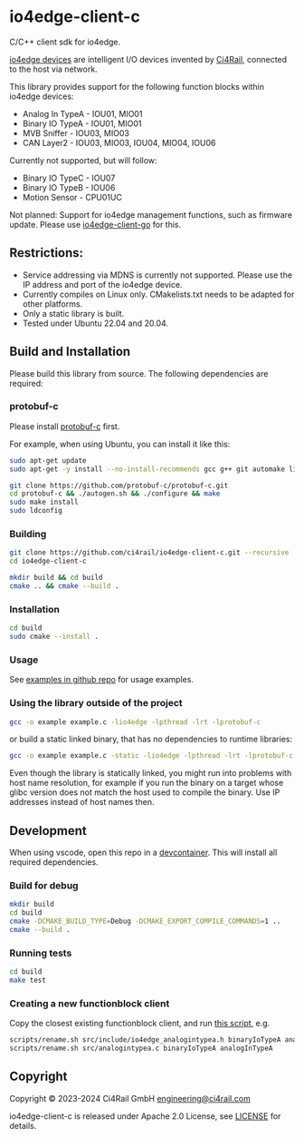 # io4edge-client-c
C/C++ client sdk for io4edge.

[io4edge devices](https://docs.ci4rail.com/edge-solutions/io4edge/) are intelligent I/O devices invented by [Ci4Rail](https://www.ci4rail.com), connected to the host via network.

This library provides support for the following function blocks within io4edge devices:
* Analog In TypeA - IOU01, MIO01
* Binary IO TypeA - IOU01, MIO01
* MVB Sniffer - IOU03, MIO03
* CAN Layer2 - IOU03, MIO03, IOU04, MIO04, IOU06

Currently not supported, but will follow:
* Binary IO TypeC - IOU07
* Binary IO TypeB - IOU06
* Motion Sensor - CPU01UC

Not planned: Support for io4edge management functions, such as firmware update. Please use [io4edge-client-go](http://github.com/ci4rail/io4edge-client-go) for this.

## Restrictions: 

* Service addressing via MDNS is currently not supported. Please use the IP address and port of the io4edge device.
* Currently compiles on Linux only. CMakelists.txt needs to be adapted for other platforms.
* Only a static library is built.
* Tested under Ubuntu 22.04 and 20.04. 

## Build and Installation

Please build this library from source. The following dependencies are required:

### protobuf-c

Please install [protobuf-c](https://github.com/protobuf-c/protobuf-c) first. 

For example, when using Ubuntu, you can install it like this:

```bash
sudo apt-get update 
sudo apt-get -y install --no-install-recommends gcc g++ git automake libtool make cmake pkg-config libprotobuf-dev libprotoc-dev protobuf-compiler ca-certificates

git clone https://github.com/protobuf-c/protobuf-c.git 
cd protobuf-c && ./autogen.sh && ./configure && make 
sudo make install 
sudo ldconfig
```

### Building 

```bash
git clone https://github.com/ci4rail/io4edge-client-c.git --recursive
cd io4edge-client-c

mkdir build && cd build
cmake .. && cmake --build .
```

### Installation

```bash 
cd build
sudo cmake --install .
```
### Usage

See [examples in github repo](./examples) for usage examples.

### Using the library outside of the project

```bash
gcc -o example example.c -lio4edge -lpthread -lrt -lprotobuf-c
```

or build a static linked binary, that has no dependencies to runtime libraries:

```bash
gcc -o example example.c -static -lio4edge -lpthread -lrt -lprotobuf-c
```
Even though the library is statically linked, you might run into problems with host name resolution, for example if you run the binary on a target whose glibc version does not match the host used to compile the binary. Use IP addresses instead of host names then.

## Development

When using vscode, open this repo in a [devcontainer](./.devcontainer). This will install all required dependencies.

### Build for debug
    
```bash
mkdir build
cd build
cmake -DCMAKE_BUILD_TYPE=Debug -DCMAKE_EXPORT_COMPILE_COMMANDS=1 ..
cmake --build .
```
### Running tests

```bash
cd build
make test
```

### Creating a new functionblock client

Copy the closest existing functionblock client, and run [this script](./scripts/rename.sh), e.g.

```bash
scripts/rename.sh src/include/io4edge_analogintypea.h binaryIoTypeA analogInTypeA
scripts/rename.sh src/analogintypea.c binaryIoTypeA analogInTypeA  
```


## Copyright

Copyright © 2023-2024 Ci4Rail GmbH <engineering@ci4rail.com>

io4edge-client-c is released under Apache 2.0 License, see [LICENSE](LICENSE) for details.
